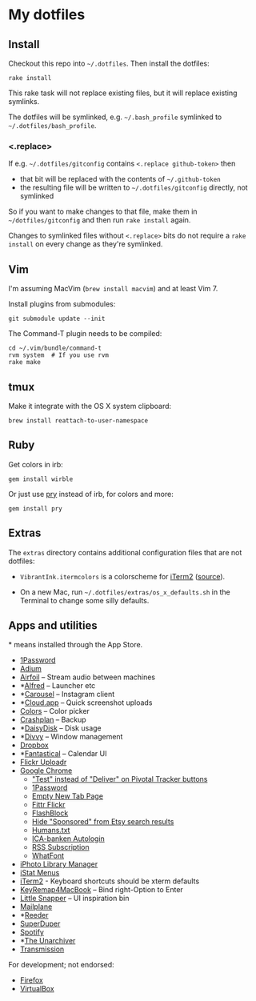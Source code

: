 # My dotfiles

## Install

Checkout this repo into `~/.dotfiles`. Then install the dotfiles:

    rake install

This rake task will not replace existing files, but it will replace existing symlinks.

The dotfiles will be symlinked, e.g. `~/.bash_profile` symlinked to `~/.dotfiles/bash_profile`.

### <.replace>

If e.g. `~/.dotfiles/gitconfig` contains `<.replace github-token>` then

 * that bit will be replaced with the contents of `~/.github-token`
 * the resulting file will be written to `~/.dotfiles/gitconfig` directly, not symlinked
 
So if you want to make changes to that file, make them in `~/dotfiles/gitconfig` and then run `rake install` again.

Changes to symlinked files without `<.replace>` bits do not require a `rake install` on every change as they're symlinked.


## Vim

I'm assuming MacVim (`brew install macvim`) and at least Vim 7.

Install plugins from submodules:

    git submodule update --init

The Command-T plugin needs to be compiled:

    cd ~/.vim/bundle/command-t
    rvm system  # If you use rvm
    rake make


## tmux

Make it integrate with the OS X system clipboard:

    brew install reattach-to-user-namespace


## Ruby

Get colors in irb:

    gem install wirble

Or just use [pry](http://pry.github.com/) instead of irb, for colors and more:

    gem install pry


## Extras

The `extras` directory contains additional configuration files that are not dotfiles:

 * `VibrantInk.itermcolors` is a colorscheme for [iTerm2](http://www.iterm2.com/) ([source](https://github.com/asanghi/vibrantinklion)).

 * On a new Mac, run `~/.dotfiles/extras/os_x_defaults.sh` in the Terminal to change some silly defaults.


## Apps and utilities

\* means installed through the App Store.

 * [1Password](https://agilebits.com/onepassword)
 * [Adium](http://adium.im/)
 * [Airfoil](http://www.rogueamoeba.com/airfoil/) – Stream audio between machines
 * \*[Alfred](http://www.alfredapp.com/) – Launcher etc
 * \*[Carousel](http://carousel.mobelux.com/) – Instagram client
 * \*[Cloud.app](http://getcloudapp.com/) – Quick screenshot uploads
 * [Colors](http://mattpatenaude.com/#colors) – Color picker
 * [Crashplan](http://www.crashplan.com/) – Backup
 * \*[DaisyDisk](http://daisydiskapp.com/) – Disk usage
 * \*[Divvy](http://mizage.com/#macdivvy) – Window management
 * [Dropbox](https://www.dropbox.com)
 * \*[Fantastical](http://flexibits.com/fantastical) – Calendar UI
 * [Flickr Uploadr](http://www.flickr.com/tools/uploadr/)
 * [Google Chrome](https://www.google.com/chrome)
   * ["Test" instead of "Deliver" on Pivotal Tracker buttons](https://gist.github.com/1037501)
   * [1Password](http://blog.agilebits.com/2011/04/06/1password-mac-new-chrome-extension-beta/)
   * [Empty New Tab Page](https://chrome.google.com/webstore/detail/dpjamkmjmigaoobjbekmfgabipmfilij)
   * [Fittr Flickr](https://chrome.google.com/webstore/detail/fhaledancjhefginmkkondfjpnkhdglh)
   * [FlashBlock](https://chrome.google.com/webstore/detail/gofhjkjmkpinhpoiabjplobcaignabnl)
   * [Hide "Sponsored" from Etsy search results](http://userscripts.org/scripts/show/118177)
   * [Humans.txt](https://chrome.google.com/webstore/detail/pocdghmbbodjiclginddlaimdaholhfk)
   * [ICA-banken Autologin](https://chrome.google.com/webstore/detail/labmanhplgelgmjkdiinlbppkkokchao)
   * [RSS Subscription](https://chrome.google.com/webstore/detail/nlbjncdgjeocebhnmkbbbdekmmmcbfjd)
   * [WhatFont](http://chengyinliu.com/whatfont.html)
 * [iPhoto Library Manager](http://www.fatcatsoftware.com/iplm/)
 * [iStat Menus](http://bjango.com/mac/istatmenus/)
 * [iTerm2](http://www.iterm2.com) - Keyboard shortcuts should be xterm defaults
 * [KeyRemap4MacBook](http://pqrs.org/macosx/keyremap4macbook/) – Bind right-Option to Enter
 * [Little Snapper](http://www.realmacsoftware.com/littlesnapper/) – UI inspiration bin
 * [Mailplane](http://mailplaneapp.com/)
 * \*[Reeder](http://reederapp.com/)
 * [SuperDuper](http://www.shirt-pocket.com/SuperDuper/)
 * [Spotify](http://www.spotify.com)
 * \*[The Unarchiver](http://itunes.apple.com/app/the-unarchiver/id425424353)
 * [Transmission](http://www.transmissionbt.com/)

For development; not endorsed:

 * [Firefox](http://www.mozilla.org/firefox)
 * [VirtualBox](https://www.virtualbox.org/)
